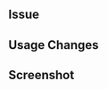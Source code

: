 <!-- Have any questions? Read [CONTRIBUTING.md](https://github.com/leapfrogtechnology/frogtoberfest/blob/master/CONTRIBUTING.md) -->

## Issue

<!-- Description of the problem that this code change is solving. -->

## Usage Changes

<!--
Are there are any usage changes that we need to know about? If so, list them here.
  - A quick summary usage changes description
  - New usage instructions, possibly with a short code example.
-->

## Screenshot

<!-- Screenshot for changes after you solve the issue. -->
